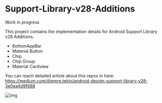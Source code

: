 # Support-Library-v28-Additions

Work in progress

This project contains the implementation details for Android Support Library v28 Additions.
- BottomAppBar
- Material Button
- Chip
- Chip Group
- Material Cardview

You can reach detailed article about this repos in here:
https://medium.com/@emre.tekin/android-design-support-library-v28-3e0ea4d9f688

![img](https://cdn1.imggmi.com/uploads/2018/10/7/e1305726fa4feb81395cd78a4374a764-full.png)

